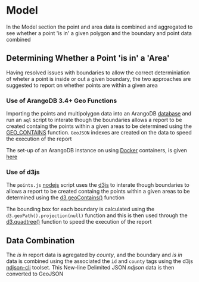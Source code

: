 # Model  

In the Model section the point and area data is combined and aggregated to see whether a point 'is in' a given polygon and the boundary and point data combined

## Determining Whether a Point 'is in' a 'Area'

Having resolved issues with boundaries to allow the correct determiniation of wheter a point is inside or out a given boundary, the two approaches are suggested to report on whether points are within a given area

### Use of ArangoDB 3.4+ Geo Functions

Importing the points and multipolygon data into an ArangoDB [database](https://www.arangodb.com/) and run an `aql` script to interate though the boundaries allows a report to be created containg the points within a given areas to be determined using the [GEO_CONTAINS](https://docs.arangodb.com/3.4/AQL/Functions/Geo.html#geocontains) function. `GeoJSON` indexes are created on the data to speed the execution of the report

The set-up of an ArangoDB instance on using [Docker](https://www.docker.com/) containers, is given [here](https://github.com/guidoeco/docker)

### Use of d3js

The `points.js` [nodejs](https://nodejs.org/en/) script uses the [d3js](https://d3js.org/) to interate though boundaries to allows a report to be created containg the points within a given areas to be determined using the [d3.geoContains()](https://github.com/d3/d3-geo#geoContains) function

The bounding box for each boundary is calculated using the `d3.geoPath().projection(null)` function and this is then used through the [d3.quadtree()](https://github.com/d3/d3-quadtree) function to speed the execution of the report

## Data Combination

The *is in* report data is agregated by *county*, and the boundary and *is in* data is combined using the associated the `id` and `county` tags using the d3js [ndjson-cli](https://github.com/mbostock/ndjson-cli/blob/master/README.md) toolset. This New-line Delimited JSON *ndjson* data is then converted to GeoJSON
